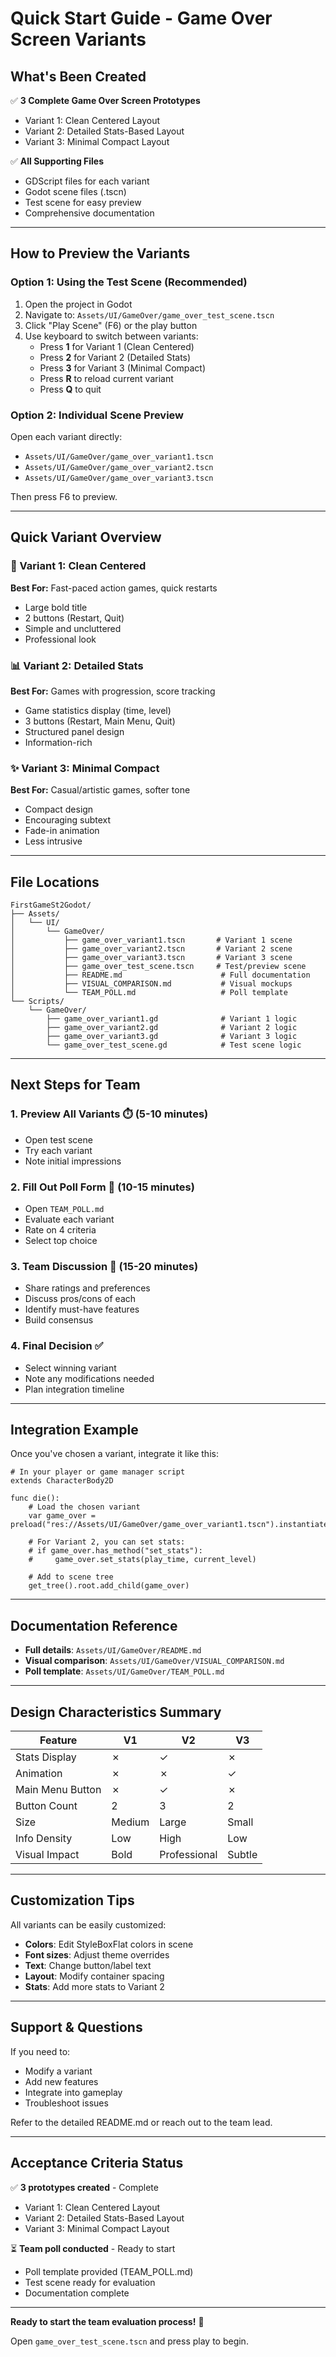 # Quick Start Guide - Game Over Screen Variants

## What's Been Created

✅ **3 Complete Game Over Screen Prototypes**
- Variant 1: Clean Centered Layout
- Variant 2: Detailed Stats-Based Layout  
- Variant 3: Minimal Compact Layout

✅ **All Supporting Files**
- GDScript files for each variant
- Godot scene files (.tscn)
- Test scene for easy preview
- Comprehensive documentation

---

## How to Preview the Variants

### Option 1: Using the Test Scene (Recommended)

1. Open the project in Godot
2. Navigate to: `Assets/UI/GameOver/game_over_test_scene.tscn`
3. Click "Play Scene" (F6) or the play button
4. Use keyboard to switch between variants:
   - Press **1** for Variant 1 (Clean Centered)
   - Press **2** for Variant 2 (Detailed Stats)
   - Press **3** for Variant 3 (Minimal Compact)
   - Press **R** to reload current variant
   - Press **Q** to quit

### Option 2: Individual Scene Preview

Open each variant directly:
- `Assets/UI/GameOver/game_over_variant1.tscn`
- `Assets/UI/GameOver/game_over_variant2.tscn`
- `Assets/UI/GameOver/game_over_variant3.tscn`

Then press F6 to preview.

---

## Quick Variant Overview

### 🎯 Variant 1: Clean Centered
**Best For:** Fast-paced action games, quick restarts
- Large bold title
- 2 buttons (Restart, Quit)
- Simple and uncluttered
- Professional look

### 📊 Variant 2: Detailed Stats
**Best For:** Games with progression, score tracking
- Game statistics display (time, level)
- 3 buttons (Restart, Main Menu, Quit)
- Structured panel design
- Information-rich

### ✨ Variant 3: Minimal Compact  
**Best For:** Casual/artistic games, softer tone
- Compact design
- Encouraging subtext
- Fade-in animation
- Less intrusive

---

## File Locations

```
FirstGameSt2Godot/
├── Assets/
│   └── UI/
│       └── GameOver/
│           ├── game_over_variant1.tscn       # Variant 1 scene
│           ├── game_over_variant2.tscn       # Variant 2 scene
│           ├── game_over_variant3.tscn       # Variant 3 scene
│           ├── game_over_test_scene.tscn     # Test/preview scene
│           ├── README.md                      # Full documentation
│           ├── VISUAL_COMPARISON.md           # Visual mockups
│           └── TEAM_POLL.md                   # Poll template
└── Scripts/
    └── GameOver/
        ├── game_over_variant1.gd              # Variant 1 logic
        ├── game_over_variant2.gd              # Variant 2 logic
        ├── game_over_variant3.gd              # Variant 3 logic
        └── game_over_test_scene.gd            # Test scene logic
```

---

## Next Steps for Team

### 1. Preview All Variants ⏱️ (5-10 minutes)
   - Open test scene
   - Try each variant
   - Note initial impressions

### 2. Fill Out Poll Form 📝 (10-15 minutes)
   - Open `TEAM_POLL.md`
   - Evaluate each variant
   - Rate on 4 criteria
   - Select top choice

### 3. Team Discussion 💬 (15-20 minutes)
   - Share ratings and preferences
   - Discuss pros/cons of each
   - Identify must-have features
   - Build consensus

### 4. Final Decision ✅
   - Select winning variant
   - Note any modifications needed
   - Plan integration timeline

---

## Integration Example

Once you've chosen a variant, integrate it like this:

```gdscript
# In your player or game manager script
extends CharacterBody2D

func die():
    # Load the chosen variant
    var game_over = preload("res://Assets/UI/GameOver/game_over_variant1.tscn").instantiate()
    
    # For Variant 2, you can set stats:
    # if game_over.has_method("set_stats"):
    #     game_over.set_stats(play_time, current_level)
    
    # Add to scene tree
    get_tree().root.add_child(game_over)
```

---

## Documentation Reference

- **Full details**: `Assets/UI/GameOver/README.md`
- **Visual comparison**: `Assets/UI/GameOver/VISUAL_COMPARISON.md`  
- **Poll template**: `Assets/UI/GameOver/TEAM_POLL.md`

---

## Design Characteristics Summary

| Feature | V1 | V2 | V3 |
|---------|----|----|-----|
| Stats Display | ✗ | ✓ | ✗ |
| Animation | ✗ | ✗ | ✓ |
| Main Menu Button | ✗ | ✓ | ✗ |
| Button Count | 2 | 3 | 2 |
| Size | Medium | Large | Small |
| Info Density | Low | High | Low |
| Visual Impact | Bold | Professional | Subtle |

---

## Customization Tips

All variants can be easily customized:
- **Colors**: Edit StyleBoxFlat colors in scene
- **Font sizes**: Adjust theme overrides
- **Text**: Change button/label text
- **Layout**: Modify container spacing
- **Stats**: Add more stats to Variant 2

---

## Support & Questions

If you need to:
- Modify a variant
- Add new features  
- Integrate into gameplay
- Troubleshoot issues

Refer to the detailed README.md or reach out to the team lead.

---

## Acceptance Criteria Status

✅ **3 prototypes created** - Complete
- Variant 1: Clean Centered Layout
- Variant 2: Detailed Stats-Based Layout
- Variant 3: Minimal Compact Layout

⏳ **Team poll conducted** - Ready to start
- Poll template provided (TEAM_POLL.md)
- Test scene ready for evaluation
- Documentation complete

---

**Ready to start the team evaluation process!** 🚀

Open `game_over_test_scene.tscn` and press play to begin.
